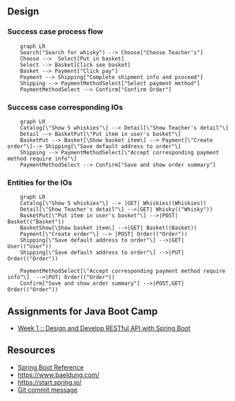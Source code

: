 ## Design
### Success case process flow
```mermaid
    graph LR
    Search("Search for whisky") --> Choose["Choose Teacher's"]
    Choose -->  Select[Put in basket]
    Select --> Basket[Click see basket] 
    Basket --> Payment["Click pay"]
    Payment --> Shipping["Complete shipment info and proceed"]
    Shipping --> PaymentMethodSelect["Select payment method"]
    PaymentMethodSelect --> Confirm["Confirm Order"]
```
### Success case corresponding IOs
```mermaid
    graph LR
    Catalog[\"Show 5 whiskies"\] --> Detail[\"Show Teacher's detail"\]
    Detail --> BasketPut[\"Put item in user's basket"\]
    BasketPut --> Basket[\Show basket item\] --> Payment[\"Create order"\]--> Shipping[\"Save default address to order"\]
    Shipping --> PaymentMethodSelect[\"Accept corresponding payment method require info"\]
    PaymentMethodSelect --> Confirm["Save and show order summary"]
```

### Entities for the IOs
```mermaid
    graph LR
    Catalog[\"Show 5 whiskies"\] --> |GET| Whiskies((Whiskies))
    Detail[\"Show Teacher's detail"\] -->|GET| Whisky(("Whisky"))
    BasketPut[\"Put item in user's basket"\] -->|POST| Basket(("Basket"))
    BasketShow[\Show basket item\] -->|GET| Basket((Basket)) 
    Payment[\"Create order"\] --> |POST| Order(("Order"))
    Shipping[\"Save default address to order"\] -->|GET| User(("User"))
    Shipping[\"Save default address to order"\] -->|PUT| Order(("Order"))
    
    PaymentMethodSelect[\"Accept corresponding payment method require info"\]  -->|PUT| Order(("Order"))
    Confirm["Save and show order summary"] -->|POST,GET| Order(("Order"))
```

## Assignments for Java Boot Camp
* [Week 1 :: Design and Develop RESTful API with Spring Boot](https://github.com/up1/assignment-java-boot-camp/wiki/Week-01)


## Resources
* [Spring Boot Reference](https://spring.io/projects/spring-boot)
* https://www.baeldung.com/ 
* https://start.spring.io/
* [Git commit message](https://www.conventionalcommits.org/en/v1.0.0/)
